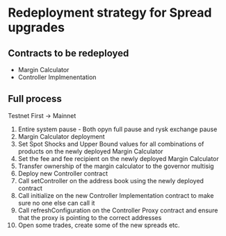 # Redeployment strategy for Spread upgrades

## Contracts to be redeployed
- Margin Calculator
- Controller Implmenentation

## Full process

Testnet First -> Mainnet

1. Entire system pause - Both opyn full pause and rysk exchange pause
2. Margin Calculator deployment
3. Set Spot Shocks and Upper Bound values for all combinations of products on the newly deployed Margin Calculator
4. Set the fee and fee recipient on the newly deployed Margin Calculator
5. Transfer ownership of the margin calculator to the governor multisig
6. Deploy new Controller contract
7. Call setController on the address book using the newly deployed contract 
8. Call initialize on the new Controller Implementation contract to make sure no one else can call it
9. Call refreshConfiguration on the Controller Proxy contract and ensure that the proxy is pointing to the correct addresses
10. Open some trades, create some of the new spreads etc.